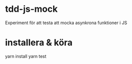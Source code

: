 # tdd-js-mock
Experiment för att testa att mocka asynkrona funktioner i JS

# installera & köra
yarn install
yarn test
